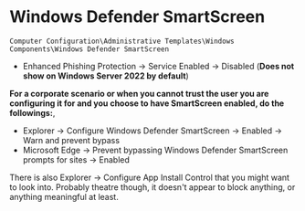 # Windows Defender SmartScreen

`Computer Configuration\Administrative Templates\Windows Components\Windows Defender SmartScreen`

- Enhanced Phishing Protection -> Service Enabled -> Disabled (**Does not show on Windows Server 2022 by default**)

**For a corporate scenario or when you cannot trust the user you are configuring it for and you choose to have SmartScreen enabled, do the followings:**,

- Explorer -> Configure Windows Defender SmartScreen -> Enabled -> Warn and prevent bypass
- Microsoft Edge -> Prevent bypassing Windows Defender SmartScreen prompts for sites -> Enabled

There is also Explorer -> Configure App Install Control that you might want to look into. Probably theatre though, it doesn't appear to block anything, or anything meaningful at least.
